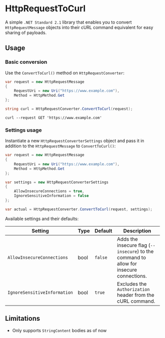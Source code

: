# HttpRequestToCurl

A simple `.NET Standard 2.1` library that enables you to convert `HttpRequestMessage` objects into their cURL command equivalent for easy sharing of payloads. 

## Usage

### Basic conversion

Use the `ConvertToCurl()` method on `HttpRequestConverter`:

```csharp
var request = new HttpRequestMessage
{
    RequestUri = new Uri("https://www.example.com"),
    Method = HttpMethod.Get
};

string curl = HttpRequestConverter.ConvertToCurl(request);
```

```shell
curl --request GET 'https://www.example.com'
```

### Settings usage

Instantiate a new `HttpRequestConverterSettings` object and pass it in addition to the `HttpRequestMessage` to `ConvertToCurl()`: 

```csharp
var request = new HttpRequestMessage
{
    RequestUri = new Uri("https://www.example.com"),
    Method = HttpMethod.Get
};

var settings = new HttpRequestConverterSettings
{
    AllowInsecureConnections = true,
    IgnoreSensitiveInformation = false
};

var actual = HttpRequestConverter.ConvertToCurl(request, settings);
```

Available settings and their defaults:

| Setting                      | Type | Default | Description                                                                             | 
|------------------------------| ---- |---------|-----------------------------------------------------------------------------------------|
| `AllowInsecureConnections`   | bool | `false` | Adds the insecure flag (`--insecure`) to the command to allow for insecure connections. |
| `IgnoreSensitiveInformation` | bool | `true`  | Excludes the `Authorization` header from the cURL command.                              |

## Limitations

- Only supports `StringContent` bodies as of now